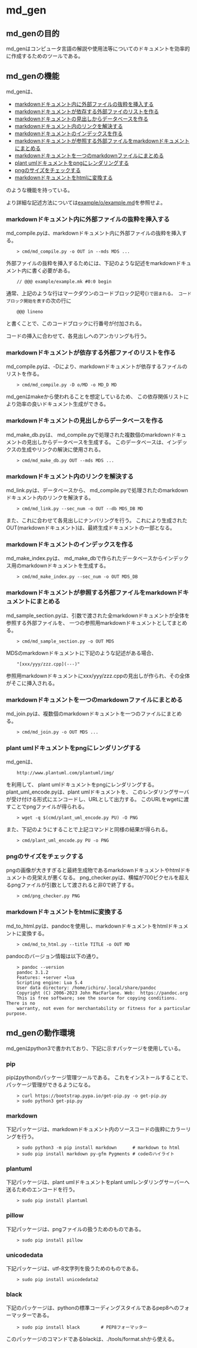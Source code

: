 # md_gen

## md_genの目的
md_genはコンピュータ言語の解説や使用法等についてのドキュメントを効率的に作成するためのツールである。

## md_genの機能

md_genは、

* [markdownドキュメント内に外部ファイルの抜粋を挿入する](#md_compile)
* [markdownドキュメントが依存する外部ファイのリストを作る](#md_compile_d)
* [markdownドキュメントの見出しからデータベースを作る](#md_make_db)
* [markdownドキュメント内のリンクを解決する](#md_link)
* [markdownドキュメントのインデックスを作る](#md_make_index)
* [markdownドキュメントが参照する外部ファイルをmarkdownドキュメントにまとめる](#md_sample_section)
* [markdownドキュメントを一つのmarkdownファイルにまとめる](#md_join)
* [plant umlドキュメントをpngにレンダリングする](#plant_uml_encode)
* [pngのサイズをチェックする](#png_checker)
* [markdownドキュメントをhtmlに変換する](#md_to_html)

のような機能を持っている。

より詳細な記述方法については[example/o/example.md](example/o/example.md)を参照せよ。


### markdownドキュメント内に外部ファイルの抜粋を挿入する <a id="md_compile"></a>
md_compile.pyは、markdownドキュメント内に外部ファイルの抜粋を挿入する。

	    > cmd/md_compile.py -o OUT in --mds MDS ...

外部ファイルの抜粋を挿入するためには、下記のような記述をmarkdownドキュメント内に書く必要がある。

        // @@@ example/example.mk #0:0 begin

通常、上記のような行はマークダウンのコードブロック記号(```)で囲まれる。
コードブロック開始を表す```の次の行に

        @@@ lineno

と書くことで、このコードブロックに行番号が付加される。

コードの挿入に合わせて、各見出しへのアンカリングも行う。

### markdownドキュメントが依存する外部ファイのリストを作る <a id="md_compile_d"></a>
md_compile.pyは、-Dにより、markdownドキュメントが依存するファイルのリストを作る。

	    > cmd/md_compile.py -D o/MD -o MD_D MD

md_genはmakeから使われることを想定しているため、
この依存関係リストにより効率の良いドキュメント生成ができる。

### markdownドキュメントの見出しからデータベースを作る <a id="md_make_db"></a>
md_make_db.pyは、
md_compile.pyで処理された複数個のmarkdownドキュメントの見出しからデータベースを生成する。
このデータベースは、インデックスの生成やリンクの解決に使用される。

	    > cmd/md_make_db.py OUT --mds MDS ...

### markdownドキュメント内のリンクを解決する <a id="md_link"></a>
md_link.pyは、データベースから、
md_compile.pyで処理されたのmarkdownドキュメント内のリンクを解決する。

	    > cmd/md_link.py --sec_num -o OUT --db MDS_DB MD

また、これに合わせて各見出しにナンバリングを行う。
これにより生成されたOUT(markdownドキュメント)は、最終生成ドキュメントの一部となる。

### markdownドキュメントのインデックスを作る <a id="md_make_index"></a>
md_make_index.pyは、
md_make_dbで作られたデータベースからインデックス用のmarkdownドキュメントを生成する。

	    > cmd/md_make_index.py --sec_num -o OUT MDS_DB

### markdownドキュメントが参照する外部ファイルをmarkdownドキュメントにまとめる <a id="md_sample_section"></a>
md_sample_section.pyは、引数で渡された全markdownドキュメントが全体を参照する外部ファイルを、
一つの参照用markdownドキュメントとしてまとめる。

        > cmd/md_sample_section.py -o OUT MDS

MDSのmarkdownドキュメントに下記のような記述がある場合、

        "[xxx/yyy/zzz.cpp](---)"

参照用markdownドキュメントにxxx/yyy/zzz.cppの見出しが作られ、その全体がそこに挿入される。

### markdownドキュメントを一つのmarkdownファイルにまとめる <a id="md_join"></a>
md_join.pyは、複数個のmarkdownドキュメントを一つのファイルにまとめる。

        > cmd/md_join.py -o OUT MDS ...

### plant umlドキュメントをpngにレンダリングする <a id="plant_uml_encode"></a>
md_genは、

        http://www.plantuml.com/plantuml/img/

を利用して、 plant umlドキュメントをpngにレンダリングする。
plant_uml_encode.pyは、plant umlドキュメントを、
このレンダリングサーバが受け付ける形式にエンコードし、URLとして出力する。
このURLをwgetに渡すことでpngファイルが得られる。

	    > wget -q $(cmd/plant_uml_encode.py PU) -O PNG

また、下記のようにすることで上記コマンドと同様の結果が得られる。

	    > cmd/plant_uml_encode.py PU -o PNG

### pngのサイズをチェックする <a id="png_checker"></a>
pngの画像が大きすぎると最終生成物であるmarkdownドキュメントやhtmlドキュメントの見栄えが悪くなる。
png_checker.pyは、横幅が700ピクセルを超えるpngファイルが引数として渡されると非0で終了する。

	    > cmd/png_checker.py PNG

### markdownドキュメントをhtmlに変換する <a id="md_to_html"></a>
md_to_html.pyは、pandocを使用し、markdownドキュメントをhtmlドキュメントに変換する。

        > cmd/md_to_html.py --title TITLE -o OUT MD

pandocのバージョン情報は以下の通り。

        > pandoc --version
        pandoc 3.1.2
        Features: +server +lua
        Scripting engine: Lua 5.4
        User data directory: /home/ichiro/.local/share/pandoc
        Copyright (C) 2006-2023 John MacFarlane. Web:  https://pandoc.org
        This is free software; see the source for copying conditions. There is no
        warranty, not even for merchantability or fitness for a particular purpose.

## md_genの動作環境
md_genはpython3で書かれており、下記に示すパッケージを使用している。

### pip
pipはpythonのパッケージ管理ツールである。
これをインストールすることで、パッケージ管理ができるようになる。

        > curl https://bootstrap.pypa.io/get-pip.py -o get-pip.py
        > sudo python3 get-pip.py

### markdown
下記パッケージは、markdownドキュメント内のソースコードの抜粋にカラーリングを行う。


        > sudo python3 -m pip install markdown      # markdown to html
        > sudo pip install markdown py-gfm Pygments # codeのハイライト

### plantuml
下記パッケージは、plant umlドキュメントをplant umlレンダリングサーバーへ送るためのエンコードを行う。

        > sudo pip install plantuml

### pillow
下記パッケージは、pngファイルの扱うためのものである。

        > sudo pip install pillow

### unicodedata
下記パッケージは、utf-8文字列を扱うためのものである。

        > sudo pip install unicodedata2

### black
下記のパッケージは、pythonの標準コーディングスタイルであるpep8へのフォーマッターである。

        > sudo pip install black        # PEP8フォーマッター

このパッケージのコマンドであるblackは、./tools/format.shから使える。
